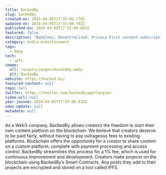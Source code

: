 ```yaml
---
title: BackedBy
slug: backedby
created-on: 2024-04-05T17:55:00.779Z
updated-on: 2024-04-05T17:55:00.792Z
published-on: 2024-04-05T17:55:00.802Z
featured: false
description: "Bankless, Decentralized, Privacy-First content subscription protocol for creators."
category: media-entertainment
tags:
  - dapp
tech:
  - ipfs
image:
  url: /assets/images/backedby.webp
  alt: BackedBy
website: https://backed.by/
featured-content: null
repo: null
twitter: https://twitter.com/backedbyapp?lang=en
video-url: null
year-joined: 2024-04-05T17:55:00.818Z
news-update: null
metadata: null
---
```


As a Web3 company, BackedBy allows creators the freedom to start their own content platform on the blockchain. We believe that creators deserve to be paid fairly, without having to pay outrageous fees to existing platforms. Blockchain offers the opportunity for a creator to share content on a custom platform, complete with payment processing and access control. BackedBy streamlines this process for a 1% fee, which is used for continuous improvement and development. Creators make projects on the blockchain using BackedBy’s Smart Contracts. Any posts they add to their projects are encrypted and stored on a tool called IPFS.
